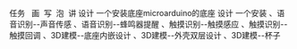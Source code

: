 任务 
  画
  写
  泡
  讲
设计 一个安装底座microarduino的底座
设计 一个安装
、语音识别--声音传感
、语音识别--蜂鸣器提醒
、触摸识别--触摸感应
、触摸识别--触摸回调
、3D建模--底座内嵌设计
、3D建模--外壳双层设计
、3D建模--杯子
